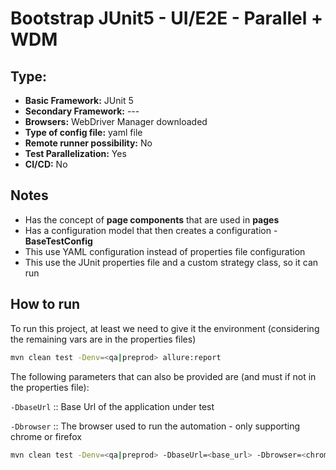 # Bootstrap JUnit5 - UI/E2E - Parallel + WDM

## Type:

- **Basic Framework:** JUnit 5
- **Secondary Framework:** ---
- **Browsers:** WebDriver Manager downloaded
- **Type of config file:** yaml file
- **Remote runner possibility:** No
- **Test Parallelization:** Yes
- **CI/CD:** No

## Notes

- Has the concept of **page components** that are used in **pages**
- Has a configuration model that then creates a configuration - **BaseTestConfig**
- This use YAML configuration instead of properties file configuration
- This use the JUnit properties file and a custom strategy class, so it can run 

## How to run

To run this project, at least we need to give it the environment (considering the remaining vars are in the properties files)

```sh
mvn clean test -Denv=<qa|preprod> allure:report
```

The following parameters that can also be provided are (and must if not in the properties file):

`-DbaseUrl`     :: Base Url of the application under test

`-Dbrowser`     :: The browser used to run the automation - only supporting chrome or firefox

```sh
mvn clean test -Denv=<qa|preprod> -DbaseUrl=<base_url> -Dbrowser=<chrome|firefox> allure:report
```


